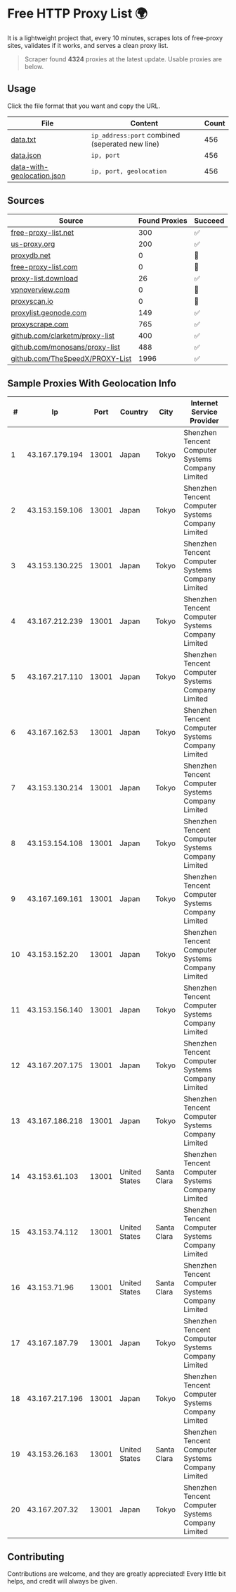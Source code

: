 
# Free HTTP Proxy List 🌍

It is a lightweight project that, every 10 minutes, scrapes lots of free-proxy sites, validates if it works, and serves a clean proxy list.


> Scraper found **4324** proxies at the latest update. Usable proxies are below.

## Usage

Click the file format that you want and copy the URL.


|File|Content|Count|
|----|-------|-----|
|[data.txt](https://raw.githubusercontent.com/themiralay/Proxy-List-World/master/data.txt)|`ip_address:port` combined (seperated new line)|456|
|[data.json](https://raw.githubusercontent.com/themiralay/Proxy-List-World/master/data.json)|`ip, port`|456|
|[data-with-geolocation.json](https://raw.githubusercontent.com/themiralay/Proxy-List-World/master/data-with-geolocation.json)|`ip, port, geolocation`|456|

## Sources

|Source|Found Proxies|Succeed|
|------|-------------|-------|
|[free-proxy-list.net](https://free-proxy-list.net)|300|✅|
|[us-proxy.org](https://www.us-proxy.org)|200|✅|
|[proxydb.net](http://proxydb.net)|0|🚫|
|[free-proxy-list.com](https://free-proxy-list.com/?page=&port=&type%5B%5D=http&type%5B%5D=https&up_time=0&search=Search)|0|🚫|
|[proxy-list.download](https://www.proxy-list.download/HTTP)|26|✅|
|[vpnoverview.com](https://vpnoverview.com/privacy/anonymous-browsing/free-proxy-servers)|0|🚫|
|[proxyscan.io](https://www.proxyscan.io)|0|🚫|
|[proxylist.geonode.com](https://proxylist.geonode.com/api/proxy-list?limit=300&page=1&sort_by=lastChecked&sort_type=desc&protocols=http,https)|149|✅|
|[proxyscrape.com](https://api.proxyscrape.com/v2/?request=displayproxies&protocol=http&timeout=10000&country=all&ssl=all&anonymity=all)|765|✅|
|[github.com/clarketm/proxy-list](https://raw.githubusercontent.com/clarketm/proxy-list/master/proxy-list-raw.txt)|400|✅|
|[github.com/monosans/proxy-list](https://raw.githubusercontent.com/monosans/proxy-list/main/proxies/http.txt)|488|✅|
|[github.com/TheSpeedX/PROXY-List](https://raw.githubusercontent.com/TheSpeedX/PROXY-List/master/http.txt)|1996|✅|


## Sample Proxies With Geolocation Info

|#|Ip|Port|Country|City|Internet Service Provider|
|-|--|----|-------|----|-------------------------|
|1|43.167.179.194|13001|Japan|Tokyo|Shenzhen Tencent Computer Systems Company Limited|
|2|43.153.159.106|13001|Japan|Tokyo|Shenzhen Tencent Computer Systems Company Limited|
|3|43.153.130.225|13001|Japan|Tokyo|Shenzhen Tencent Computer Systems Company Limited|
|4|43.167.212.239|13001|Japan|Tokyo|Shenzhen Tencent Computer Systems Company Limited|
|5|43.167.217.110|13001|Japan|Tokyo|Shenzhen Tencent Computer Systems Company Limited|
|6|43.167.162.53|13001|Japan|Tokyo|Shenzhen Tencent Computer Systems Company Limited|
|7|43.153.130.214|13001|Japan|Tokyo|Shenzhen Tencent Computer Systems Company Limited|
|8|43.153.154.108|13001|Japan|Tokyo|Shenzhen Tencent Computer Systems Company Limited|
|9|43.167.169.161|13001|Japan|Tokyo|Shenzhen Tencent Computer Systems Company Limited|
|10|43.153.152.20|13001|Japan|Tokyo|Shenzhen Tencent Computer Systems Company Limited|
|11|43.153.156.140|13001|Japan|Tokyo|Shenzhen Tencent Computer Systems Company Limited|
|12|43.167.207.175|13001|Japan|Tokyo|Shenzhen Tencent Computer Systems Company Limited|
|13|43.167.186.218|13001|Japan|Tokyo|Shenzhen Tencent Computer Systems Company Limited|
|14|43.153.61.103|13001|United States|Santa Clara|Shenzhen Tencent Computer Systems Company Limited|
|15|43.153.74.112|13001|United States|Santa Clara|Shenzhen Tencent Computer Systems Company Limited|
|16|43.153.71.96|13001|United States|Santa Clara|Shenzhen Tencent Computer Systems Company Limited|
|17|43.167.187.79|13001|Japan|Tokyo|Shenzhen Tencent Computer Systems Company Limited|
|18|43.167.217.196|13001|Japan|Tokyo|Shenzhen Tencent Computer Systems Company Limited|
|19|43.153.26.163|13001|United States|Santa Clara|Shenzhen Tencent Computer Systems Company Limited|
|20|43.167.207.32|13001|Japan|Tokyo|Shenzhen Tencent Computer Systems Company Limited|



## Contributing

Contributions are welcome, and they are greatly appreciated! Every
little bit helps, and credit will always be given.

